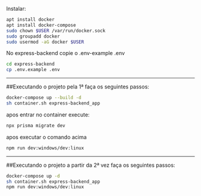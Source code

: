 Instalar:

```bash
apt install docker
apt install docker-compose
sudo chown $USER /var/run/docker.sock 
sudo groupadd docker 
sudo usermod -aG docker $USER
```
No express-backend copie o .env-example .env
```bash
cd express-backend
cp .env.example .env
```
<hr>

##Executando o projeto pela 1ª faça os seguintes passos:

```bash
docker-compose up --build -d
sh container.sh express-backend_app
```
apos entrar no container execute:
```bash 
npx prisma migrate dev
```
apos executar o comando acima
```bash
npm run dev:windows/dev:linux
``` 

<hr>
##Executando o projeto a partir da 2ª vez faça os seguintes passos:

```bash
docker-compose up -d
sh container.sh express-backend_app
npm run dev:windows/dev:linux
```